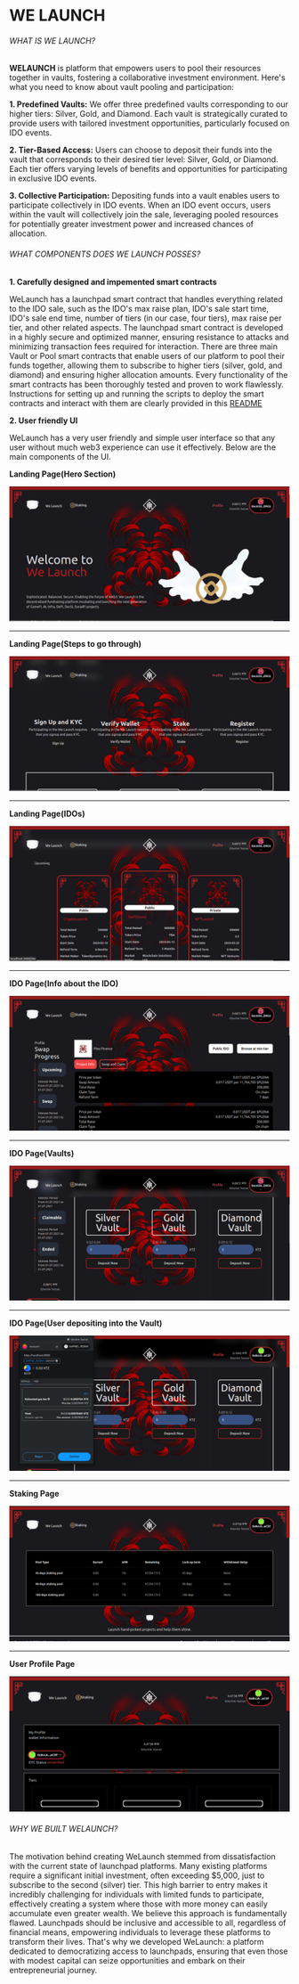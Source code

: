 # WE LAUNCH

###### WHAT IS WE LAUNCH?

**WELAUNCH** is platform that empowers users to pool their resources together in vaults, fostering a collaborative investment environment. Here's what you need to know about vault pooling and participation:

**1. Predefined Vaults:** We offer three predefined vaults corresponding to our higher tiers: Silver, Gold, and Diamond. Each vault is strategically curated to provide users with tailored investment opportunities, particularly focused on IDO events.

**2. Tier-Based Access:** Users can choose to deposit their funds into the vault that corresponds to their desired tier level: Silver, Gold, or Diamond. Each tier offers varying levels of benefits and opportunities for participating in exclusive IDO events.

**3. Collective Participation:** Depositing funds into a vault enables users to participate collectively in IDO events. When an IDO event occurs, users within the vault will collectively join the sale, leveraging pooled resources for potentially greater investment power and increased chances of allocation.

###### WHAT COMPONENTS DOES WE LAUNCH POSSES?

**1. Carefully designed and impemented smart contracts**

WeLaunch has a launchpad smart contract that handles everything related to the IDO sale, such as the IDO's max raise plan, IDO's sale start time, IDO's sale end time, number of tiers (in our case, four tiers), max raise per tier, and other related aspects. The launchpad smart contract is developed in a highly secure and optimized manner, ensuring resistance to attacks and minimizing transaction fees required for interaction. There are three main Vault or Pool smart contracts that enable users of our platform to pool their funds together, allowing them to subscribe to higher tiers (silver, gold, and diamond) and ensuring higher allocation amounts. Every functionality of the smart contracts has been thoroughly tested and proven to work flawlessly. Instructions for setting up and running the scripts to deploy the smart contracts and interact with them are clearly provided in this [README](https://github.com/wendecoder/web3scalingHackathon/blob/main/smartContacts/README.md) 

**2. User friendly UI**

WeLaunch has a very user friendly and simple user interface so that any user without much web3 experience can use it effectively. Below are the main components of the UI.

**Landing Page(Hero Section)**

![LandingPage](assets/LandingPage.png)

---

**Landing Page(Steps to go through)**

![StepsToGoThrough](assets/Steps.png)

---

**Landing Page(IDOs)**

![IDOs](assets/IDOs.png)

---

**IDO Page(Info about the IDO)**

![IDOInfo](assets/IDOInformation.png)

---

**IDO Page(Vaults)**

![Vaults](assets/VaultPage.png)

---

**IDO Page(User depositing into the Vault)**

![UserDepositing](assets/UserDepositingIntoTheVault.png)

---

**Staking Page**

![StakingPage](assets/stakingPage.png)

---

**User Profile Page**

![ProfilePage](assets/profilePage.png)


###### WHY WE BUILT WELAUNCH?

The motivation behind creating WeLaunch stemmed from dissatisfaction with the current state of launchpad platforms. Many existing platforms require a significant initial investment, often exceeding $5,000, just to subscribe to the second (silver) tier. This high barrier to entry makes it incredibly challenging for individuals with limited funds to participate, effectively creating a system where those with more money can easily accumulate even greater wealth. We believe this approach is fundamentally flawed. Launchpads should be inclusive and accessible to all, regardless of financial means, empowering individuals to leverage these platforms to transform their lives. That's why we developed WeLaunch: a platform dedicated to democratizing access to launchpads, ensuring that even those with modest capital can seize opportunities and embark on their entrepreneurial journey.